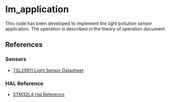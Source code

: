 # lm_application

This code has been developed to implement the light pollution sensor application. The operation is described in the theory of operation document. 

## References

### Sensors 
* [TSL25911 Light Sensor Datasheet](https://ams.com/documents/20143/36005/TSL2591_DS000338_6-00.pdf/090eb50d-bb18-5b45-4938-9b3672f86b80)

### HAL Reference 
* [STM32L4 Hal Reference](https://www.st.com/content/ccc/resource/technical/document/user_manual/63/a8/8f/e3/ca/a1/4c/84/DM00173145.pdf/files/DM00173145.pdf/jcr:content/translations/en.DM00173145.pdf)



